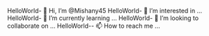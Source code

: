 HelloWorld- 👋 Hi, I’m @Mishany45
HelloWorld- 👀 I’m interested in ...
HelloWorld- 🌱 I’m currently learning ...
HelloWorld- 💞️ I’m looking to collaborate on ...
HelloWorld-- 📫 How to reach me ...

<!---
Mishany45/Mishany45 is a ✨ special ✨ repository because its `README.md` (this file) appears on your GitHub profile.
You can click the Preview link to take a look at your changes.
--->
